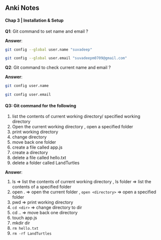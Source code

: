 ## Anki Notes 

#### Chap 3 | Installation & Setup 

**Q1**: Git command to set name and email ? 

**Answer**:

```bash
git config --global user.name "suvadeep"

git config --global user.email "suvadeepm0709@gmail.com"


```

**Q2**: Git command to check current  name and email ? 

**Answer**:

```bash
git config user.name

git config user.email
```

#### **Q3**: Git command for the following 

1. list the contents of current working directory/ specified working directory
2. Open the current working directory , open a specified folder 
3. print working directory 
4. change directory 
5. move back one folder 
6. create a file called app.js
7. create a directory 
8. delete a file called hello.txt
9. delete a folder called LandTurtles 

**Answer**:

1. ls => list the contents of current working directory , ls folder => list the contents of a specified folder 
2. open . => open the current folder , `open <directory>` => open a specified folder 
3. pwd => print working directory 
4. `cd <dir>` => change directory to dir 
5. cd .. => move back one directory 
6. touch app.js
7. mkdir dir
8. `rm hello.txt`
9. `rm -rf LandTurtles`